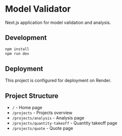 # Model Validator

Next.js application for model validation and analysis.

## Development

```bash
npm install
npm run dev
```

## Deployment

This project is configured for deployment on Render.

## Project Structure

- `/` - Home page
- `/projects` - Projects overview
- `/projects/analysis` - Analysis page
- `/projects/quantity-takeoff` - Quantity takeoff page
- `/projects/quote` - Quote page